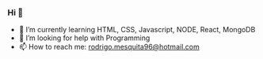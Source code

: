 ### Hi 👋




- 🌱 I’m currently learning HTML, CSS, Javascript, NODE, React, MongoDB
- 🤔 I’m looking for help with Programming
- 📫 How to reach me: rodrigo.mesquita96@hotmail.com

